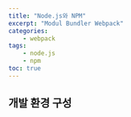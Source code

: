 ```yaml
--- 
title: "Node.js와 NPM" 
excerpt: "Modul Bundler Webpack"
categories: 
    - webpack
tags: 
    - node.js
    - npm
toc: true
--- 
```

## 개발 환경 구성




